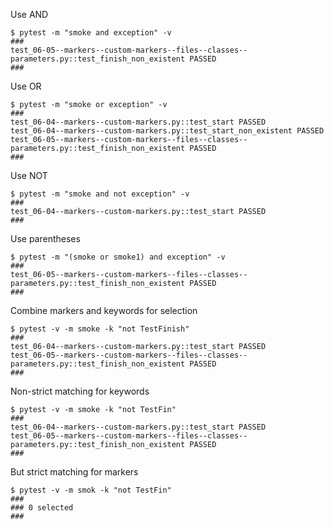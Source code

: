 Use AND
```unix
$ pytest -m "smoke and exception" -v
###
test_06-05--markers--custom-markers--files--classes--parameters.py::test_finish_non_existent PASSED
###
```

Use OR
```unix
$ pytest -m "smoke or exception" -v
###
test_06-04--markers--custom-markers.py::test_start PASSED
test_06-04--markers--custom-markers.py::test_start_non_existent PASSED
test_06-05--markers--custom-markers--files--classes--parameters.py::test_finish_non_existent PASSED
###
```

Use NOT
```unix
$ pytest -m "smoke and not exception" -v
###
test_06-04--markers--custom-markers.py::test_start PASSED
###
```

Use parentheses
```unix
$ pytest -m "(smoke or smoke1) and exception" -v
###
test_06-05--markers--custom-markers--files--classes--parameters.py::test_finish_non_existent PASSED
###
```

Combine markers and keywords for selection
```unix
$ pytest -v -m smoke -k "not TestFinish"
###
test_06-04--markers--custom-markers.py::test_start PASSED
test_06-05--markers--custom-markers--files--classes--parameters.py::test_finish_non_existent PASSED
###
```

Non-strict matching for keywords
```unix
$ pytest -v -m smoke -k "not TestFin"
###
test_06-04--markers--custom-markers.py::test_start PASSED
test_06-05--markers--custom-markers--files--classes--parameters.py::test_finish_non_existent PASSED
###
```

But strict matching for markers
```unix
$ pytest -v -m smok -k "not TestFin"
###
### 0 selected
###
```